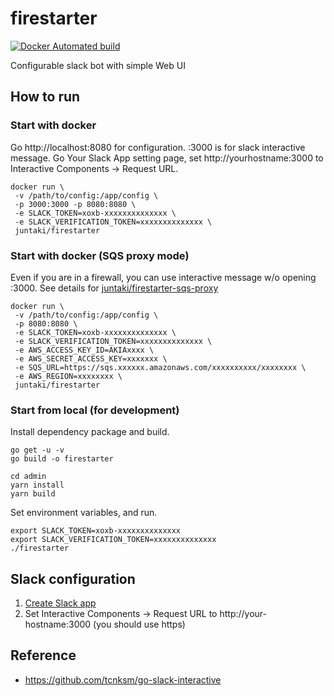 # firestarter


[![Docker Automated build](https://img.shields.io/docker/automated/juntaki/firestarter.svg)](https://hub.docker.com/r/juntaki/firestarter/)

Configurable slack bot with simple Web UI

## How to run

### Start with docker

Go http://localhost:8080 for configuration.
:3000 is for slack interactive message. Go Your Slack App setting page, set http://yourhostname:3000 to Interactive Components -> Request URL.

~~~
docker run \
 -v /path/to/config:/app/config \
 -p 3000:3000 -p 8080:8080 \
 -e SLACK_TOKEN=xoxb-xxxxxxxxxxxxxx \
 -e SLACK_VERIFICATION_TOKEN=xxxxxxxxxxxxxx \
 juntaki/firestarter
~~~

### Start with docker (SQS proxy mode)

Even if you are in a firewall, you can use interactive message w/o opening :3000.
See details for [juntaki/firestarter-sqs-proxy](https://github.com/juntaki/firestarter-sqs-proxy)

~~~
docker run \
 -v /path/to/config:/app/config \
 -p 8080:8080 \
 -e SLACK_TOKEN=xoxb-xxxxxxxxxxxxxx \
 -e SLACK_VERIFICATION_TOKEN=xxxxxxxxxxxxxx \
 -e AWS_ACCESS_KEY_ID=AKIAxxxx \
 -e AWS_SECRET_ACCESS_KEY=xxxxxxx \
 -e SQS_URL=https://sqs.xxxxxx.amazonaws.com/xxxxxxxxxx/xxxxxxxx \
 -e AWS_REGION=xxxxxxxx \
 juntaki/firestarter
~~~



### Start from local (for development)

Install dependency package and build.

~~~
go get -u -v
go build -o firestarter
~~~

~~~
cd admin
yarn install
yarn build
~~~

Set environment variables, and run.

~~~
export SLACK_TOKEN=xoxb-xxxxxxxxxxxxxx
export SLACK_VERIFICATION_TOKEN=xxxxxxxxxxxxxx
./firestarter
~~~

## Slack configuration

1. [Create Slack app](https://api.slack.com/apps)
2. Set Interactive Components -> Request URL to http://your-hostname:3000 (you should use https)

## Reference

* https://github.com/tcnksm/go-slack-interactive
